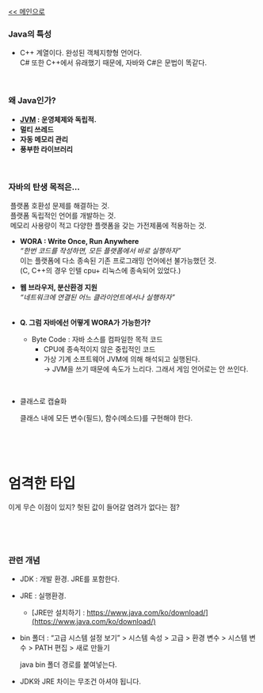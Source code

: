 [<< 메인으로](https://github.com/AtomicLiquors/Java_Wiki_Chb/blob/main/Readme.md)

### Java의 특성

- C++ 계열이다. 완성된 객체지향형 언어다.  
  C# 또한 C++에서 유래했기 때문에, 자바와 C#은 문법이 똑같다.

&nbsp;

### 왜 Java인가?

- **[JVM](https://github.com/AtomicLiquors/Java_Wiki_Chb/blob/main/1.%EC%83%81%EC%8B%9D%EA%B3%BC%20%EB%B2%84%EC%A0%84/0-1.JVM%EC%9D%98%20%EB%A9%94%EB%AA%A8%EB%A6%AC%20%EA%B5%AC%EC%A1%B0.md) : 운영체제와 독립적.**
- **멀티 쓰레드**  
- **자동 메모리 관리**
- **풍부한 라이브러리**

&nbsp;

### 자바의 탄생 목적은...

&nbsp;플랫폼 호환성 문제를 해결하는 것.  
&nbsp;플랫폼 독립적인 언어를 개발하는 것.  
&nbsp;메모리 사용량이 적고 다양한 플랫폼을 갖는 가전제품에 적용하는 것.

- **WORA : Write Once, Run Anywhere**  
  *“한번 코드를 작성하면, 모든 플랫폼에서 바로 실행하자”*  
  이는 플랫폼에 다소 종속된 기존 프로그래밍 언어에선 불가능했던 것.  
  (C, C++의 경우 인텔 cpu+ 리눅스에 종속되어 있었다.)

- **웹 브라우저, 분산환경 지원**  
  *“네트워크에 연결된 어느 클라이언트에서나 실행하자”*  
  &nbsp;

- **Q. 그럼 자바에선 어떻게 WORA가 가능한가?**
  
  - Byte Code : 자바 소스를 컴파일한 목적 코드  
    - CPU에 종속적이지 않은 중립적인 코드  
    - 가상 기계 소프트웨어 JVM에 의해 해석되고 실행된다.  
      → JVM을 쓰기 때문에 속도가 느리다. 그래서 게임 언어로는 안 쓰인다.

&nbsp;

- 클래스로 캡슐화
  
    클래스 내에 모든 변수(필드), 함수(메소드)를 구현해야 한다.

&nbsp;

&nbsp;

# 엄격한 타입

이게 무슨 이점이 있지? 헛된 값이 들어갈 염려가 없다는 점?

&nbsp;

&nbsp;

### 관련 개념

- JDK : 개발 환경. JRE를 포함한다.

- JRE : 실행환경. 
  
  - [JRE만 설치하기 : https://www.java.com/ko/download/](https://www.java.com/ko/download/)

- bin 폴더 : 
    “고급 시스템 설정 보기” > 시스템 속성 > 고급 > 환경 변수 > 시스템 변수 > PATH  편집 > 새로 만들기 
  
    java bin 폴더 경로를 붙여넣는다.
* JDK와 JRE 차이는 무조건 아셔야 됩니다.
